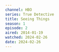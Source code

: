 ```yaml
---
channel: HBO
series: True Detective
title: Seeing Things
season: 1
episode: 2
aired: 2014-01-19
watched: 2024-02-26
date: 2024-02-26
---
```

